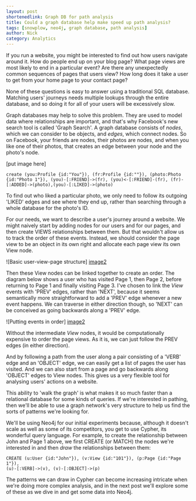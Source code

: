 ```yaml
---
layout: post
shortenedlink: Graph DB for path analysis
title: Could a graph database help make speed up path analysis?
tags: [snowplow, neo4j, graph database, path analysis]
author: Nick
category: Analytics
---
```


If you run a website, you might be interested to find out how users navigate around it. How do people end up on your blog page? What page views are most likely to end in a particular event? Are there any unexpectedly common sequences of pages that users view? How long does it take a user to get from your home page to your contact page?

None of these questions is easy to answer using a traditional SQL database. Matching users' journeys needs multiple lookups through the entire database, and so doing it for all of your users will be excessively slow.

Graph databases may help to solve this problem. They are used to model data where relationships are important, and that's why Facebook's new search tool is called 'Graph Search'. A graph database consists of *nodes*, which we can consider to be objects, and *edges*, which connect nodes. So on Facebook, your friends are nodes, their photos are nodes, and when you like one of their photos, that creates an edge between your node and the photo's node.

[put image here]

```
create (you:Profile {id:"You"}), (fr:Profile {id:""}), (photo:Photo {id:"Photo 1"}), (you)-[:FRIEND]->(fr), (you)<-[:FRIEND]-(fr), (fr)-[:ADDED]->(photo),(you)-[:LIKED]->(photo)
```

To find out who liked a particular photo, we only need to follow its outgoing 'LIKED' edges and see where they end up, rather than searching through a whole database for the photo's ID.

For our needs, we want to describe a user's journey around a website. We might naively start by adding nodes for our users and for our pages, and then create VIEWS relationships between them. But that wouldn't allow us to track the order of these events. Instead, we should consider the page view to be an object in its own right and allocate each page view its own View node.

![Basic user-view-page structure] [image2]

Then these View nodes can be linked together to create an order. The diagram below shows a user who has visited Page 1, then Page 2, before returning to Page 1 and finally visiting Page 3. I've chosen to link the *View* events with 'PREV' edges, rather than 'NEXT', because it seems semantically more straightforward to add a 'PREV' edge whenever a new event happens. We can traverse in either direction though, so 'NEXT' can be conceived as going backwards along a 'PREV' edge.

![Putting events in order] [image2]

Without the intermediate *View* nodes, it would be computationally expensive to order the page views. As it is, we can just follow the PREV edges (in either direction).

And by following a path from the user along a pair consisting of a 'VERB' edge and an 'OBJECT' edge, we can easily get a list of pages the user has visited. And we can also start from a page and go backwards along 'OBJECT' edges to View nodes. This gives us a very flexible tool for analysing users' actions on a website.

This ability to 'walk the graph' is what makes it so much faster than a relational database for some kinds of queries. If we're interested in pathing, then we'll be able to use a graph network's very structure to help us find the sorts of patterns we're looking for.

We'll be using Neo4j for our initial experiments because, although it doesn't scale as well as some of its competitors, you get to use Cypher, its wonderful query language. For example, to create the relationship between John and Page 1 above, we first CREATE (or MATCH) the nodes we're interested in and then *draw* the relationships between them:

```
CREATE (u:User {id:"John"}), (v:View {id:"101"}), (p:Page {id:"Page 1"}),
(u)-[:VERB]->(v), (v)-[:OBJECT]->(p)
```

The patterns we can draw in Cypher can become increasing intricate when we're doing more complex analysis, and in the next post we'll explore some of these as we dive in and get some data into Neo4j.


[image2]: /assets/img/blog/2014/07/Neo4j-basic-structure.png
[image3]: /assets/img/blog/2014/07/Neo4j-prev-relationships.png

